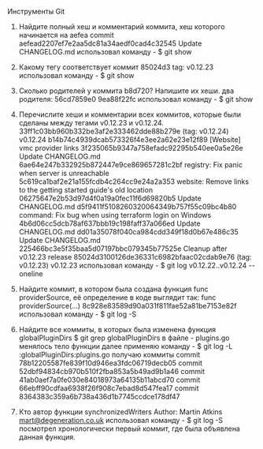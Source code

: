 Инструменты Git

1. Найдите полный хеш и комментарий коммита, хеш которого начинается на aefea
	commit aefead2207ef7e2aa5dc81a34aedf0cad4c32545
	Update CHANGELOG.md
	использовал команду - $ git show
	
2. Какому тегу соответствует коммит 85024d3
	tag: v0.12.23
	использовал команду - $ git show
	
3. Сколько родителей у коммита b8d720? Напишите их хеши.
	два родителя:  56cd7859e0 9ea88f22fc
	использовал команду - $ git show
	
4. Перечислите хеши и комментарии всех коммитов, которые были сделаны между тегами v0.12.23 и v0.12.24.
	33ff1c03bb960b332be3af2e333462dde88b279e (tag: v0.12.24) v0.12.24
	b14b74c4939dcab573326f4e3ee2a62e23e12f89 [Website] vmc provider links
	3f235065b9347a758efadc92295b540ee0a5e26e Update CHANGELOG.md
	6ae64e247b332925b872447e9ce869657281c2bf registry: Fix panic when server is unreachable
	5c619ca1baf2e21a155fcdb4c264cc9e24a2a353 website: Remove links to the getting started guide's old location
	06275647e2b53d97d4f0a19a0fec11f6d69820b5 Update CHANGELOG.md
	d5f9411f5108260320064349b757f55c09bc4b80 command: Fix bug when using terraform login on Windows
	4b6d06cc5dcb78af637bbb19c198faff37a066ed Update CHANGELOG.md
	dd01a35078f040ca984cdd349f18d0b67e486c35 Update CHANGELOG.md
	225466bc3e5f35baa5d07197bbc079345b77525e Cleanup after v0.12.23 release
	85024d3100126de36331c6982bfaac02cdab9e76 (tag: v0.12.23) v0.12.23
	использовал команду - $ git log v0.12.22..v0.12.24 --oneline
	
5. Найдите коммит, в котором была создана функция func providerSource, 
   её определение в коде выглядит так: func providerSource(...)
	8c928e83589d90a031f811fae52a81be7153e82f
	использовал команду - $ git log -S
	
6. Найдите все коммиты, в которых была изменена функция globalPluginDirs
	$ git grep globalPluginDirs
	в файле - plugins.go менялось тело функции
	далее применяю команду - $ git log -L :globalPluginDirs:plugins.go
	получаю коммиты
	commit 78b12205587fe839f10d946ea3fdc06719decb05
	commit 52dbf94834cb970b510f2fba853a5b49ad9b1a46
	commit 41ab0aef7a0fe030e84018973a64135b11abcd70
	commit 66ebff90cdfaa6938f26f908c7ebad8d547fea17
	commit 8364383c359a6b738a436d1b7745ccdce178df47


7. Кто автор функции synchronizedWriters
	Author: Martin Atkins <mart@degeneration.co.uk>
	использовал команду - $ git log -S
	посмотрел хронологически первый коммит, где была объявлена данная функция.